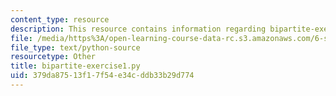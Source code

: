 ```yaml
---
content_type: resource
description: This resource contains information regarding bipartite-exercise1.py.
file: /media/https%3A/open-learning-course-data-rc.s3.amazonaws.com/6-s095-programming-for-the-puzzled-january-iap-2018/379da87513f17f54e34cddb33b29d774_bipartite-exercise1.py
file_type: text/python-source
resourcetype: Other
title: bipartite-exercise1.py
uid: 379da875-13f1-7f54-e34c-ddb33b29d774
---
```

